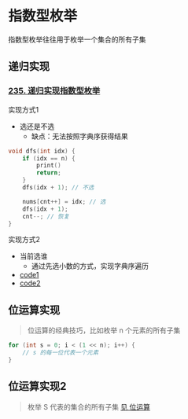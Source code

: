 # 指数型枚举
指数型枚举往往用于枚举一个集合的所有子集

## 递归实现
### [235. 递归实现指数型枚举](https://oj.haizeix.com/problem/235)
实现方式1
* 选还是不选
    * 缺点：无法按照字典序获得结果
```c++
void dfs(int idx) {
    if (idx == n) {
        print()
        return;
    }
    dfs(idx + 1); // 不选

    nums[cnt++] = idx; // 选
    dfs(idx + 1);
    cnt--; // 恢复
}
```
实现方式2
* 当前选谁 
    * 通过先选小数的方式，实现字典序遍历
* [code1](./code_brute_enumeration/235.oj.md)
* [code2](./code_brute_enumeration/235_2.oj.md)

## 位运算实现
> 位运算的经典技巧，比如枚举 n 个元素的所有子集
```c++
for (int s = 0; i < (1 << n); i++) {
    // s 的每一位代表一个元素
}
```
## 位运算实现2
> 枚举 S 代表的集合的所有子集 [见 位运算](../ch02//bitwise_operation)
